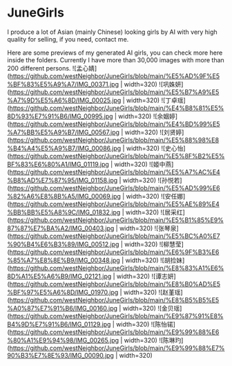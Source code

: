 # JuneGirls

I produce a lot of Asian (mainly Chinese) looking girls by AI with very high quality for selling, if you need, contact me.

Here are some previews of my generated AI girls, you can check more here inside the folders. Currently I have more than 30,000 images with more than 200 different persons.
![孟心婧](https://github.com/westNeighbor/JuneGirls/blob/main/%E5%AD%9F%E5%BF%83%E5%A9%A7/IMG_00371.jpg | width=320)
![巩姝妍](https://github.com/westNeighbor/JuneGirls/blob/main/%E5%B7%A9%E5%A7%9D%E5%A6%8D/IMG_00025.jpg | width=320)
![丁卓瑶](https://github.com/westNeighbor/JuneGirls/blob/main/%E4%B8%81%E5%8D%93%E7%91%B6/IMG_00995.jpg | width=320)
![余姻婷](https://github.com/westNeighbor/JuneGirls/blob/main/%E4%BD%99%E5%A7%BB%E5%A9%B7/IMG_00567.jpg | width=320)
![刘贤婷](https://github.com/westNeighbor/JuneGirls/blob/main/%E5%88%98%E8%B4%A4%E5%A9%B7/IMG_00086.jpg | width=320)
![史心怡](https://github.com/westNeighbor/JuneGirls/blob/main/%E5%8F%B2%E5%BF%83%E6%80%A1/IMG_01119.jpg | width=320)
![姬中燕](https://github.com/westNeighbor/JuneGirls/blob/main/%E5%A7%AC%E4%B8%AD%E7%87%95/IMG_01158.jpg | width=320)
![孙悦若](https://github.com/westNeighbor/JuneGirls/blob/main/%E5%AD%99%E6%82%A6%E8%8B%A5/IMG_00069.jpg | width=320)
![安任娜](https://github.com/westNeighbor/JuneGirls/blob/main/%E5%AE%89%E4%BB%BB%E5%A8%9C/IMG_01832.jpg | width=320)
![居采红](https://github.com/westNeighbor/JuneGirls/blob/main/%E5%B1%85%E9%87%87%E7%BA%A2/IMG_00403.jpg | width=320)
![张琴泉](https://github.com/westNeighbor/JuneGirls/blob/main/%E5%BC%A0%E7%90%B4%E6%B3%89/IMG_00512.jpg | width=320)
![柳慧莹](https://github.com/westNeighbor/JuneGirls/blob/main/%E6%9F%B3%E6%85%A7%E8%8E%B9/IMG_00348.jpg | width=320)
![胡捡妹](https://github.com/westNeighbor/JuneGirls/blob/main/%E8%83%A1%E6%8D%A1%E5%A6%B9/IMG_02121.jpg | width=320)
![谭志妍](https://github.com/westNeighbor/JuneGirls/blob/main/%E8%B0%AD%E5%BF%97%E5%A6%8D/IMG_01970.jpg | width=320)
![赵堇瑶](https://github.com/westNeighbor/JuneGirls/blob/main/%E8%B5%B5%E5%A0%87%E7%91%B6/IMG_00160.jpg | width=320)
![金贝瑶](https://github.com/westNeighbor/JuneGirls/blob/main/%E9%87%91%E8%B4%9D%E7%91%B6/IMG_01129.jpg | width=320)
![陈怡锘](https://github.com/westNeighbor/JuneGirls/blob/main/%E9%99%88%E6%80%A1%E9%94%98/IMG_00265.jpg | width=320)
![陈琳玓](https://github.com/westNeighbor/JuneGirls/blob/main/%E9%99%88%E7%90%B3%E7%8E%93/IMG_00090.jpg | width=320)
